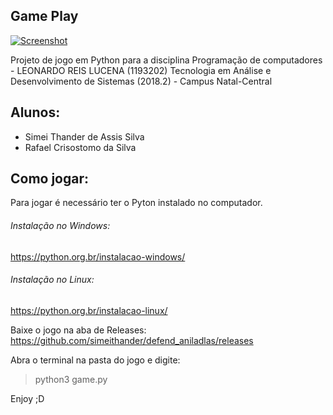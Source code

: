 ## Game Play

[![Screenshot](https://simeithander.github.io/defend_aniladlas/blob/master/arquivos/screenshot/screen.png)](https://www.youtube.com/watch?v=fRZPuFn_S1s)

Projeto de jogo em Python para a disciplina Programação de computadores - LEONARDO REIS LUCENA (1193202)
Tecnologia em Análise e Desenvolvimento de Sistemas (2018.2) - Campus Natal-Central

## Alunos:
* Simei Thander de Assis Silva
* Rafael Crisostomo da Silva

## Como jogar:

Para jogar é necessário ter o Pyton instalado no computador.

###### Instalação no Windows:

https://python.org.br/instalacao-windows/

###### Instalação no Linux:

https://python.org.br/instalacao-linux/

Baixe o jogo na aba de Releases:
https://github.com/simeithander/defend_aniladlas/releases

Abra o terminal na pasta do jogo e digite: 

> python3 game.py

Enjoy ;D
